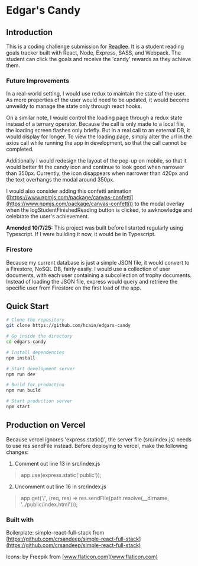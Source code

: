 # Edgar's Candy

## Introduction
This is a coding challenge submission for [Readlee](https://www.readlee.com/). It is a student reading goals tracker built with React, Node, Express, SASS, and Webpack. The student can click the goals and receive the 'candy' rewards as they achieve them.

### Future Improvements
In a real-world setting, I would use redux to maintain the state of the user. As more properties of the user would need to be updated, it would become unweildy to manage the state only through react hooks. 

On a similar note, I would control the loading page through a redux state instead of a ternary operator. Because the call is only made to a local file, the loading screen flashes only briefly. But in a real call to an external DB, it would display for longer. To view the loading page, simply alter the url in the axios call while running the app in development, so that the call cannot be completed.

Additionally I would redesign the layout of the pop-up on mobile, so that it would better fit the candy icon and continue to look good when narrower than 350px. Currently, the icon disappears when narrower than 420px and the text overhangs the modal around 350px.

I would also consider adding this confetti animation ([https://www.npmjs.com/package/canvas-confetti](https://www.npmjs.com/package/canvas-confetti)) to the modal overlay when the logStudentFinishedReading button is clicked, to awknowledge and celebrate the user's achievement.

**Amended 10/7/25:** This project was built before I started regularly using Typescript. If I were building it now, it would be in Typescript.

### Firestore
Because my current database is just a simple JSON file, it would convert to a Firestore, NoSQL DB, fairly easily. I would use a collection of user documents, with each user containing a subcollection of trophy documents. Instead of loading the JSON file, express would query and retrieve the specific user from Firestore on the first load of the app.

## Quick Start

```bash
# Clone the repository
git clone https://github.com/hcain/edgars-candy

# Go inside the directory
cd edgars-candy

# Install dependencies
npm install

# Start development server
npm run dev

# Build for production
npm run build

# Start production server
npm start
```

## Production on Vercel
Because vercel ignores 'express.static()', the server file (src/index.js) needs to use res.sendFile instead. Before deploying to vercel, make the following changes:
1. Comment out line 13 in src/index.js
> app.use(express.static('public'));
2. Uncomment out line 16 in src/index.js
> app.get('/', (req, res) => res.sendFile(path.resolve(__dirname, '../public/index.html')));

### Built with

Boilerplate: simple-react-full-stack from [https://github.com/crsandeep/simple-react-full-stack](https://github.com/crsandeep/simple-react-full-stack)

Icons: by Freepik from [www.flaticon.com](www.flaticon.com)